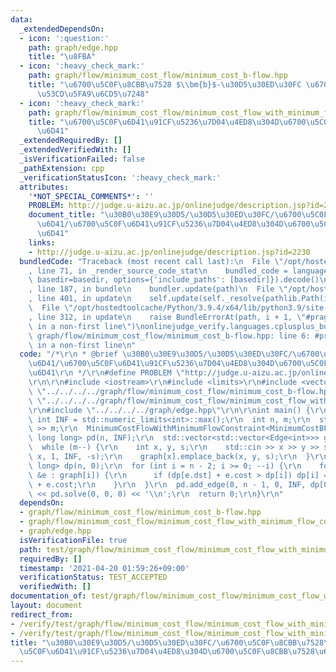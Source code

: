 ```yaml
---
data:
  _extendedDependsOn:
  - icon: ':question:'
    path: graph/edge.hpp
    title: "\u8FBA"
  - icon: ':heavy_check_mark:'
    path: graph/flow/minimum_cost_flow/minimum_cost_b-flow.hpp
    title: "\u6700\u5C0F\u8CBB\u7528 $\\bm{b}$-\u30D5\u30ED\u30FC \u6700\u77ED\u8DEF\
      \u53CD\u5FA9\u6CD5\u7248"
  - icon: ':heavy_check_mark:'
    path: graph/flow/minimum_cost_flow/minimum_cost_flow_with_minimum_flow_constraint.hpp
    title: "\u6700\u5C0F\u6D41\u91CF\u5236\u7D04\u4ED8\u304D\u6700\u5C0F\u8CBB\u7528\
      \u6D41"
  _extendedRequiredBy: []
  _extendedVerifiedWith: []
  _isVerificationFailed: false
  _pathExtension: cpp
  _verificationStatusIcon: ':heavy_check_mark:'
  attributes:
    '*NOT_SPECIAL_COMMENTS*': ''
    PROBLEM: http://judge.u-aizu.ac.jp/onlinejudge/description.jsp?id=2230
    document_title: "\u30B0\u30E9\u30D5/\u30D5\u30ED\u30FC/\u6700\u5C0F\u8CBB\u7528\
      \u6D41/\u6700\u5C0F\u6D41\u91CF\u5236\u7D04\u4ED8\u304D\u6700\u5C0F\u8CBB\u7528\
      \u6D41"
    links:
    - http://judge.u-aizu.ac.jp/onlinejudge/description.jsp?id=2230
  bundledCode: "Traceback (most recent call last):\n  File \"/opt/hostedtoolcache/Python/3.9.4/x64/lib/python3.9/site-packages/onlinejudge_verify/documentation/build.py\"\
    , line 71, in _render_source_code_stat\n    bundled_code = language.bundle(stat.path,\
    \ basedir=basedir, options={'include_paths': [basedir]}).decode()\n  File \"/opt/hostedtoolcache/Python/3.9.4/x64/lib/python3.9/site-packages/onlinejudge_verify/languages/cplusplus.py\"\
    , line 187, in bundle\n    bundler.update(path)\n  File \"/opt/hostedtoolcache/Python/3.9.4/x64/lib/python3.9/site-packages/onlinejudge_verify/languages/cplusplus_bundle.py\"\
    , line 401, in update\n    self.update(self._resolve(pathlib.Path(included), included_from=path))\n\
    \  File \"/opt/hostedtoolcache/Python/3.9.4/x64/lib/python3.9/site-packages/onlinejudge_verify/languages/cplusplus_bundle.py\"\
    , line 312, in update\n    raise BundleErrorAt(path, i + 1, \"#pragma once found\
    \ in a non-first line\")\nonlinejudge_verify.languages.cplusplus_bundle.BundleErrorAt:\
    \ graph/flow/minimum_cost_flow/minimum_cost_b-flow.hpp: line 6: #pragma once found\
    \ in a non-first line\n"
  code: "/*\r\n * @brief \u30B0\u30E9\u30D5/\u30D5\u30ED\u30FC/\u6700\u5C0F\u8CBB\u7528\
    \u6D41/\u6700\u5C0F\u6D41\u91CF\u5236\u7D04\u4ED8\u304D\u6700\u5C0F\u8CBB\u7528\
    \u6D41\r\n */\r\n#define PROBLEM \"http://judge.u-aizu.ac.jp/onlinejudge/description.jsp?id=2230\"\
    \r\n\r\n#include <iostream>\r\n#include <limits>\r\n#include <vector>\r\n#include\
    \ \"../../../../graph/flow/minimum_cost_flow/minimum_cost_b-flow.hpp\"\r\n#include\
    \ \"../../../../graph/flow/minimum_cost_flow/minimum_cost_flow_with_minimum_flow_constraint.hpp\"\
    \r\n#include \"../../../../graph/edge.hpp\"\r\n\r\nint main() {\r\n  constexpr\
    \ int INF = std::numeric_limits<int>::max();\r\n  int n, m;\r\n  std::cin >> n\
    \ >> m;\r\n  MinimumCostFlowWithMinimumFlowConstraint<MinimumCostBFlow, long long,\
    \ long long> pd(n, INF);\r\n  std::vector<std::vector<Edge<int>>> graph(n);\r\n\
    \  while (m--) {\r\n    int x, y, s;\r\n    std::cin >> x >> y >> s;\r\n    pd.add_edge(y,\
    \ x, 1, INF, -s);\r\n    graph[x].emplace_back(x, y, s);\r\n  }\r\n  std::vector<long\
    \ long> dp(n, 0);\r\n  for (int i = n - 2; i >= 0; --i) {\r\n    for (const Edge<int>\
    \ &e : graph[i]) {\r\n      if (dp[e.dst] + e.cost > dp[i]) dp[i] = dp[e.dst]\
    \ + e.cost;\r\n    }\r\n  }\r\n  pd.add_edge(0, n - 1, 0, INF, dp[0]);\r\n  std::cout\
    \ << pd.solve(0, 0, 0) << '\\n';\r\n  return 0;\r\n}\r\n"
  dependsOn:
  - graph/flow/minimum_cost_flow/minimum_cost_b-flow.hpp
  - graph/flow/minimum_cost_flow/minimum_cost_flow_with_minimum_flow_constraint.hpp
  - graph/edge.hpp
  isVerificationFile: true
  path: test/graph/flow/minimum_cost_flow/minimum_cost_flow_with_minimum_flow_constraint.test.cpp
  requiredBy: []
  timestamp: '2021-04-20 01:59:26+09:00'
  verificationStatus: TEST_ACCEPTED
  verifiedWith: []
documentation_of: test/graph/flow/minimum_cost_flow/minimum_cost_flow_with_minimum_flow_constraint.test.cpp
layout: document
redirect_from:
- /verify/test/graph/flow/minimum_cost_flow/minimum_cost_flow_with_minimum_flow_constraint.test.cpp
- /verify/test/graph/flow/minimum_cost_flow/minimum_cost_flow_with_minimum_flow_constraint.test.cpp.html
title: "\u30B0\u30E9\u30D5/\u30D5\u30ED\u30FC/\u6700\u5C0F\u8CBB\u7528\u6D41/\u6700\
  \u5C0F\u6D41\u91CF\u5236\u7D04\u4ED8\u304D\u6700\u5C0F\u8CBB\u7528\u6D41"
---
```

